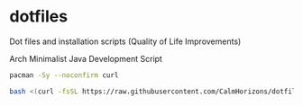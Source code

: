 # dotfiles
Dot files and installation scripts (Quality of Life Improvements)

Arch Minimalist Java Development Script
```bash
pacman -Sy --noconfirm curl

bash <(curl -fsSL https://raw.githubusercontent.com/CalmHorizons/dotfiles/main/arch-minimalist-java.sh)
```


